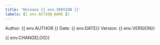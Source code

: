 ```yaml
---
title: 'Release {{ env.VERSION }}'
labels: {{ env.ACTION_NAME }}
---
```


Author: {{ env.AUTHOR }}
Date: {{ env.DATE}}
Version: {{ env.VERSION}}

{{ env.CHANGELOG}}